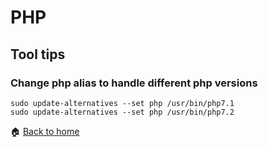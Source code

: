 PHP
======

Tool tips
------

### Change php alias to handle different php versions
```
sudo update-alternatives --set php /usr/bin/php7.1
sudo update-alternatives --set php /usr/bin/php7.2
```






:house: [Back to home](README.md)